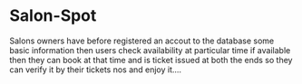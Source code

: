 # Salon-Spot
Salons owners have before registered an accout to the database some basic information then users check availability at particular time if available then they can book at that time and is ticket issued at both the ends so they can verify it by their tickets nos and enjoy it....
